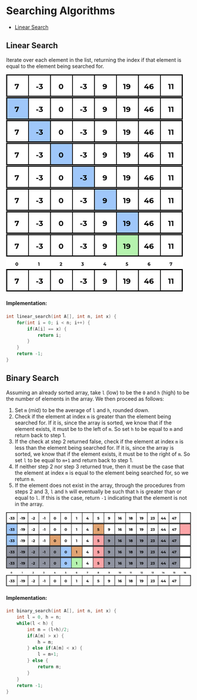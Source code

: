 # Searching Algorithms

- [Linear Search](#linear-search)

## Linear Search <a name="linear-search"></a>

Iterate over each element in the list, returning the index if that element is equal to the element being searched for.

![linear-search.png](./vis/linear-search.png)
![linear-search.gif](./vis/linear-search.gif)

#### Implementation:

```C
int linear_search(int A[], int n, int x) {
    for(int i = 0; i < n; i++) {
        if(A[i] == x) {
            return i;
        }
    }
    return -1;
}
```

## Binary Search <a name="binary-search"></a>

Assuming an already sorted array, take `l` (low) to be the `0` and `h` (high) to be the number of elements in the array. We then proceed as follows:

1. Set `m` (mid) to be the average of `l` and `h`, rounded down.
2. Check if the element at index `m` is greater than the element being searched for. If it is, since the array is sorted, we know that if the element exists, it must be to the left of `m`. So set `h` to be equal to `m` and return back to step 1.
3. If the check at step 2 returned false, check if the element at index `m` is less than the element being searched for. If it is, since the array is sorted, we know that if the element exists, it must be to the right of `m`. So set `l` to be equal to `m+1` and return back to step 1.
4. If neither step 2 nor step 3 returned true, then it must be the case that the element at index `m` is equal to the element being searched for, so we return `m`.
5. If the element does not exist in the array, through the procedures from steps 2 and 3, `l` and `h` will eventually be such that `h` is greater than or equal to `l`. If this is the case, return `-1` indicating that the element is not in the array.

![binary-search.png](./vis/binary-search.png)
![binary-search.gif](./vis/binary-search.gif)

#### Implementation:

```C
int binary_search(int A[], int n, int x) {
    int l = 0, h = n;
    while(l < h) {
        int m = (l+h)/2;
        if(A[m] > x) {
            h = m;
        } else if(A[m] < x) {
            l = m+1;
        } else {
            return m;
        }
    }
    return -1;
}
```
